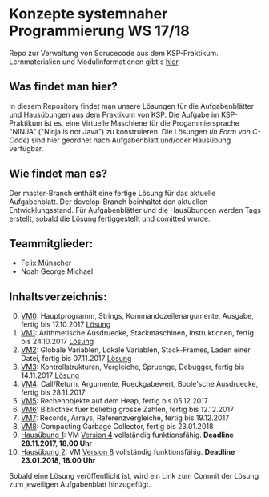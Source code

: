 **Konzepte systemnaher Programmierung WS 17/18**
=================================

Repo zur Verwaltung von Sorucecode aus dem KSP-Praktikum.
Lernmaterialien und Modulinformationen gibt's [hier](https://homepages.thm.de/~hg53/ksp-ws1718/index.html).

Was findet man hier?
--------------------

In diesem Repository findet man unsere Lösungen für die Aufgabenblätter und Hausübungen aus dem Praktikum von KSP.
Die Aufgabe im KSP-Praktikum ist es, eine Virtuelle Maschiene für die Progammiersprache "NINJA" ("Ninja is not Java") 
zu konstruieren. Die Lösungen (_in Form von C-Code_) sind hier geordnet nach Aufgabenblatt und/oder Hausübung verfügbar.

Wie findet man es?
--------------------
Der master-Branch enthält eine fertige Lösung für das aktuelle Aufgabenblatt.
Der develop-Branch beinhaltet den aktuellen Entwicklungsstand. 
Für Aufgabenblätter und die Hausübungen werden Tags erstellt, sobald die Lösung fertiggestellt und comitted wurde.

Teammitglieder:
---------------

- Felix Münscher
- Noah George Michael

Inhaltsverzeichnis:
--------------------
0. [VM0](https://homepages.thm.de/~hg53/ksp-ws1718/aufgabe0/index.html): Hauptprogramm, Strings, Kommandozeilenargumente, Ausgabe, fertig bis 17.10.2017 [Lösung](https://git.thm.de/ngmh83/ksp_ws17-18/tree/v0.0.0)
1. [VM1](https://homepages.thm.de/~hg53/ksp-ws1718/aufgabe1/index.html): Arithmetische Ausdruecke, Stackmaschinen, Instruktionen, fertig bis 24.10.2017 [Lösung](https://git.thm.de/ngmh83/ksp_ws17-18/tree/V1.0.0)
2. [VM2](https://homepages.thm.de/~hg53/ksp-ws1718/aufgabe2/index.html): Globale Variablen, Lokale Variablen, Stack-Frames, Laden einer Datei, fertig bis 07.11.2017 [Lösung](https://git.thm.de/ngmh83/ksp_ws17-18/tree/V2.0.0)
3. [VM3](https://homepages.thm.de/~hg53/ksp-ws1718/aufgabe3/index.html): Kontrollstrukturen, Vergleiche, Spruenge, Debugger, fertig bis 14.11.2017 [Lösung](https://git.thm.de/ngmh83/ksp_ws17-18/tree/V3.0.0)
4. [VM4](https://homepages.thm.de/~hg53/ksp-ws1718/aufgabe4/index.html): Call/Return, Argumente, Rueckgabewert, Boole'sche Ausdruecke, fertig bis 28.11.2017
5. [VM5](https://homepages.thm.de/~hg53/ksp-ws1718/aufgabe5/index.html): Rechenobjekte auf dem Heap, fertig bis 05.12.2017
6. [VM6](https://homepages.thm.de/~hg53/ksp-ws1718/aufgabe6/index.html): Bibliothek fuer beliebig grosse Zahlen, fertig bis 12.12.2017 
7. [VM7](https://homepages.thm.de/~hg53/ksp-ws1718/aufgabe7/index.html): Records, Arrays, Referenzvergleiche, fertig bis 19.12.2017 
8. [VM8](https://homepages.thm.de/~hg53/ksp-ws1718/aufgabe8/index.html): Compacting Garbage Collector, fertig bis 23.01.2018
9. [Hausübung 1](https://homepages.thm.de/~hg53/ksp-ws1718/kspHU1.html): VM [Version 4](%28https://homepages.thm.de/~hg53/ksp-ws1718/aufgabe4/index.html) vollständig funktionsfähig. **Deadline 28.11.2017, 18.00 Uhr**
10. [Hausübung 2](https://homepages.thm.de/~hg53/ksp-ws1718/kspHU2.html): VM [Version 8](%28https://homepages.thm.de/~hg53/ksp-ws1718/aufgabe8/index.html) vollständig funktionsfähig. **Deadline 23.01.2018, 18.00 Uhr**

Sobald eine Lösung veröffentlicht ist, wird ein Link zum Commit der Lösung zum jeweiligen Aufgabenblatt hinzugefügt.
